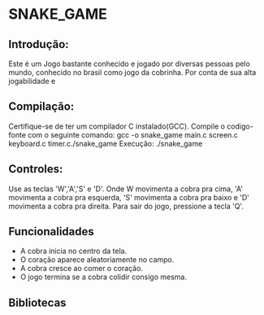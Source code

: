 # SNAKE_GAME
## Introdução:
Este é um Jogo bastante conhecido e jogado por diversas pessoas pelo mundo, conhecido no brasil como jogo da cobrinha. Por conta de sua alta jogabilidade e 
## Compilação:
Certifique-se de ter um compilador C instalado(GCC). Compile o codigo-fonte com o seguinte comando:
gcc -o snake_game main.c screen.c keyboard.c timer.c./snake_game
Execução: ./snake_game
## Controles:
Use as teclas 'W','A','S' e 'D'. Onde W movimenta a cobra pra cima, 'A' movimenta a cobra pra esquerda, 'S' movimenta a cobra pra baixo e 'D' movimenta a cobra pra direita.
Para sair do jogo, pressione a tecla 'Q'.
## Funcionalidades
- A cobra inicia no centro da tela.
- O coração aparece aleatoriamente no campo.
- A cobra cresce ao comer o coração.
- O jogo termina se a cobra colidir consigo mesma.
## Bibliotecas
